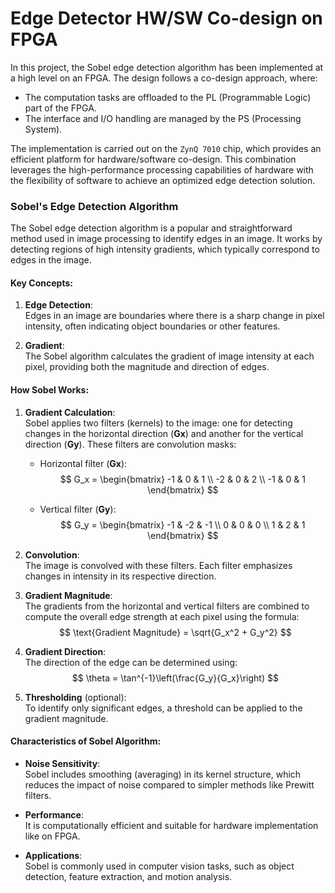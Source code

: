 # Edge Detector HW/SW Co-design on FPGA


In this project, the Sobel edge detection algorithm has been implemented at a high level on an FPGA. The design follows a co-design approach, where:

* The computation tasks are offloaded to the PL (Programmable Logic) part of the FPGA.
* The interface and I/O handling are managed by the PS (Processing System).

The implementation is carried out on the `ZynQ 7010` chip, which provides an efficient platform for hardware/software co-design. This combination leverages the high-performance processing capabilities of hardware with the flexibility of software to achieve an optimized edge detection solution.



### Sobel's Edge Detection Algorithm

The Sobel edge detection algorithm is a popular and straightforward method used in image processing to identify edges in an image. It works by detecting regions of high intensity gradients, which typically correspond to edges in the image.

#### Key Concepts:

1. **Edge Detection**:  
   Edges in an image are boundaries where there is a sharp change in pixel intensity, often indicating object boundaries or other features.

2. **Gradient**:  
   The Sobel algorithm calculates the gradient of image intensity at each pixel, providing both the magnitude and direction of edges.

#### How Sobel Works:

1. **Gradient Calculation**:  
   Sobel applies two filters (kernels) to the image: one for detecting changes in the horizontal direction (**Gx**) and another for the vertical direction (**Gy**). These filters are convolution masks:

   - Horizontal filter (**Gx**):  
     $$
     G_x = 
     \begin{bmatrix}
     -1 & 0 & 1 \\
     -2 & 0 & 2 \\
     -1 & 0 & 1
     \end{bmatrix}
     $$

   - Vertical filter (**Gy**):  
     $$
     G_y = 
     \begin{bmatrix}
     -1 & -2 & -1 \\
      0 &  0 &  0 \\
      1 &  2 &  1
     \end{bmatrix}
     $$

2. **Convolution**:  
   The image is convolved with these filters. Each filter emphasizes changes in intensity in its respective direction.

3. **Gradient Magnitude**:  
   The gradients from the horizontal and vertical filters are combined to compute the overall edge strength at each pixel using the formula:
   $$ \text{Gradient Magnitude} = \sqrt{G_x^2 + G_y^2} $$

4. **Gradient Direction**:  
   The direction of the edge can be determined using:
   $$
   \theta = \tan^{-1}\left(\frac{G_y}{G_x}\right)
   $$

5. **Thresholding** (optional):  
   To identify only significant edges, a threshold can be applied to the gradient magnitude.

#### Characteristics of Sobel Algorithm:

- **Noise Sensitivity**:  
  Sobel includes smoothing (averaging) in its kernel structure, which reduces the impact of noise compared to simpler methods like Prewitt filters.
  
- **Performance**:  
  It is computationally efficient and suitable for hardware implementation like on FPGA.

- **Applications**:  
  Sobel is commonly used in computer vision tasks, such as object detection, feature extraction, and motion analysis.

